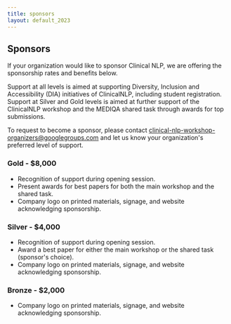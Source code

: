 ```yaml
---
title: sponsors
layout: default_2023
---
```


## Sponsors
If your organization would like to sponsor Clinical NLP, we are offering the sponsorship rates and benefits below.

Support at all levels is aimed at supporting Diversity, Inclusion and Accessibility (DIA) initiatives of ClinicalNLP, including student registration.
Support at Silver and Gold levels is aimed at further support of the ClinicalNLP workshop and the MEDIQA shared task through awards for top submissions.

To request to become a sponsor, please contact <clinical-nlp-workshop-organizers@googlegroups.com> and let us know your organization's preferred level of support.

### Gold - $8,000
* Recognition of support during opening session.
* Present awards for best papers for both the main workshop and the shared task.
* Company logo on printed materials, signage, and website acknowledging sponsorship.

### Silver - $4,000
* Recognition of support during opening session.
* Award a best paper for either the main workshop or the shared task (sponsor's choice).
* Company logo on printed materials, signage, and website acknowledging sponsorship.

### Bronze - $2,000
* Company logo on printed materials, signage, and website acknowledging sponsorship.
